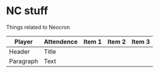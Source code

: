 # NC stuff
Things related to Neocron



| Player      | Attendence  | Item 1 | Item 2 | Item 3  |  
| ----------- | ----------- |--------|--------|---------|
| Header      | Title       |        |        |         |
| Paragraph   | Text        |        |        |         |
